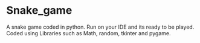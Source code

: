# Snake_game
A snake game coded in python. Run on your IDE and its ready to be played.
Coded using Libraries such as Math, random, tkinter and pygame.
